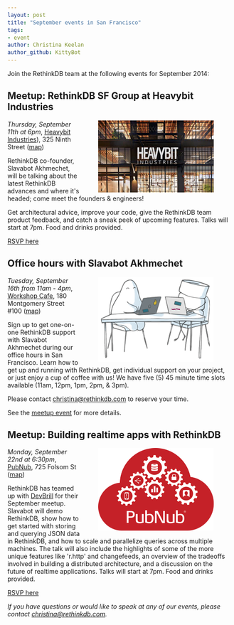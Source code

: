 ```yaml
---
layout: post
title: "September events in San Francisco"
tags: 
- event
author: Christina Keelan
author_github: KittyBot
---
```


Join the RethinkDB team at the following events for September 2014:   

## Meetup: RethinkDB SF Group at Heavybit Industries

<img src="/assets/images/posts/2014-09-02-heavybit.jpg" style="float: right; margin: 0px 40px;" />

*Thursday, September 11th at 6pm*, [Heavybit Industries][]), 325 Ninth
Street ([map][heavybit-map])

[Heavybit Industries]: http://www.heavybit.com/
[heavybit-map]: https://www.google.com/maps/place/325+9th+St,+San+Francisco,+CA+94103/@37.773589,-122.411017,17z/data=!3m1!4b1!4m2!3m1!1s0x808f7e283f30b915:0x6697580414bf2352?hl=en-US

RethinkDB co-founder, Slavabot Akhmechet, will be talking about the latest
RethinkDB advances and where it's headed; come meet the founders & engineers!  

Get architectural advice, improve your code, give the RethinkDB team product
feedback, and catch a sneak peek of upcoming features.  Talks will start at
7pm. Food and drinks provided. 

[RSVP here](http://www.meetup.com/RethinkDB-SF-Meetup-Group/events/200802562/)
<!--more-->

## Office hours with Slavabot Akhmechet

<img src="/assets//images/posts/2014-09-02-office-hours.png" style="float: right; margin: 0px 40px;" />

*Tuesday, September 16th from 11am - 4pm*, [Workshop Cafe][], 180
Montgomery Street #100 ([map][workshop-map])

[Workshop Cafe]: http://www.workshopcafe.com/
[workshop-map]: https://www.google.com/maps/place/Workshop+Cafe/@37.790758,-122.402155,17z/data=!3m1!4b1!4m2!3m1!1s0x808580795532c085:0xca181db15a6404c?hl=en-US

Sign up to get one-on-one RethinkDB support with Slavabot Akhmechet during our
office hours in San Francisco. Learn how to get up and running with RethinkDB,
get individual support on your project, or just enjoy a cup of coffee with us!
We have five (5) 45 minute time slots available (11am, 12pm, 1pm, 2pm, & 3pm). 

Please contact [christina@rethinkdb.com][] to reserve your time.

[christina@rethinkdb.com]: mailto:christina@rethinkdb.com

See the [meetup event][office-hours] for more details.

[office-hours]: http://www.meetup.com/RethinkDB-Bay-Area-Meetup-Group/events/203781802/


## Meetup: Building realtime apps with RethinkDB

<img src="/assets/images/posts/2014-09-02-pubnub.png" style="float: right; margin: 0px 40px;" />

*Monday, September 22nd at 6:30pm*, [PubNub][], 725 Folsom St ([map][pubnub-map])

[PubNub]: http://www.pubnub.com/
[pubnub-map]: https://www.google.com/maps/place/PubNub/@37.783203,-122.399318,17z/data=!3m1!4b1!4m2!3m1!1s0x808f7fc949062f3b:0xbf03a73af145af9c?hl=en-US

RethinkDB has teamed up with [DevBrill][] for their September meetup. Slavabot
will demo RethinkDB, show how to get started with storing and querying JSON
data in RethinkDB, and how to scale and parallelize queries across multiple
machines. The talk will also include the highlights of some of the more unique
features like 'r.http' and changefeeds, an overview of the tradeoffs involved
in building a distributed architecture, and a discussion on the future of
realtime applications. Talks will start at 7pm. Food and drinks provided.

[DevBrill]: http://www.devbrill.com/

[RSVP here](http://www.meetup.com/DevBrill-Developers-Meetup-SF-Bay-Area/events/203787532/)


_If you have questions or would like to speak at any of our events, please
contact [christina@rethinkdb.com][]._

